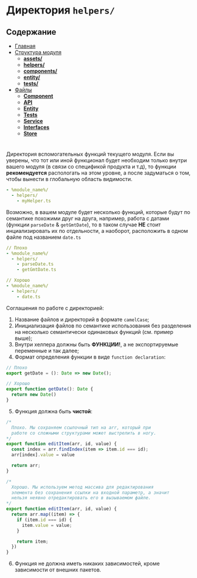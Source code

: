 # Директория **`helpers/`**

## **Содержание**

- [Главная](../README.md)
- [Структура модуля](README.md)
  - [**assets/**](assets.md)
  - [**helpers/**](helpers.md)
  - [**components/**](components.md)
  - [**entity/**](entity.md)
  - [**tests/**](tests.md)
- [Файлы](../files/README.md)
  - [**Component**](../files/component.md)
  - [**API**](../files/api.md)
  - [**Entity**](../files/entity.md)
  - [**Tests**](../files/tests.md)
  - [**Service**](../files/service.md)
  - [**Interfaces**](../files/interfaces.md)
  - [**Store**](../files/store.md)

#

Директория вспомогательных функций текущего модуля. Если вы уверены, что тот или иной функционал будет необходим только внутри вашего модуля (в связи со спецификой продукта и т.д), то функции **рекомендуется** распологать на этом уровне, а после задуматься о том, чтобы вынести в глобальную область видимости.

```yml
- %module_name%/
  - helpers/
    - myHelper.ts
```

Возможно, в вашем модуле будет несколько функций, которые будут по семантике похожими друг на друга, например, работа с датами (функции `parseDate` & `getGmtDate`), то в таком случае **НЕ** стоит инциализировать их по отдельности, а наоборот, расположить в одном файле под названием `date.ts`

```yml
// Плохо
- %module_name%/
  - helpers/
    - parseDate.ts
    - getGmtDate.ts

// Хорошо
- %module_name%/
  - helpers/
    - date.ts
```

Соглашения по работе с директорией:

1. Название файлов и директорий в формате `camelCase`;
2. Инициализация файлов по семантике использования без разделения на несколько семантически одинаковых функций (см. пример выше);
3. Внутри хелпера должны быть **ФУНКЦИИ!**, а не экспортируемые переменные и так далее;
4. Формат определения функции в виде `function declaration`:

```typescript
// Плохо
export getDate = (): Date => new Date();

// Хорошо
export function getDate(): Date {
  return new Date()
}
```

5. Функция должна быть **чистой**:

```typescript
/*
  Плохо. Мы сохраняем ссылочный тип на arr, который при
  работе со сложными структурами может выстрелить в ногу.
*/
export function editItem(arr, id, value) {
  const index = arr.findIndex(item => item.id === id);
  arr[index].value = value

  return arr;
}

/*
  Хорошо. Мы используем метод массива для редактирования
  элемента без сохранения ссылки на входной параметр, а значит
  нельзя неявно отредактировать его в вызываемом файле. 
*/
export function editItem(arr, id, value) {
  return arr.map((item) => {
    if (item.id === id) {
      item.value = value;
    }

    return item;
  })
}
```

6. Функция не должна иметь никаких зависимостей, кроме зависимости от внешних пакетов. 